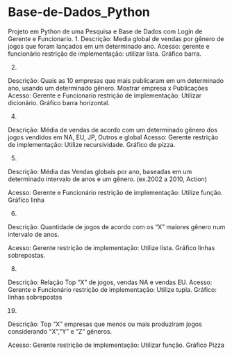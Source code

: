 # Base-de-Dados_Python
Projeto em Python de uma Pesquisa e Base de Dados com Login de Gerente e Funcionario.
1.
Descrição: Media global de vendas por gênero de jogos que foram lançados em um determinado ano.
Acesso: gerente e funcionário
restrição de implementação: utilizar lista. Gráfico barra.

2.
Descrição: Quais as 10 empresas que mais publicaram em um determinado ano, usando um determinado gênero. Mostrar empresa x Publicações
Acesso: Gerente e Funcionario
restrição de implementação: Utilizar dicionário. Gráfico barra horizontal.

4.
Descrição:  Média de vendas de acordo com um determinado gênero dos jogos vendidos em NA, EU, JP, Outros e global
Acesso: Gerente
restrição de implementação: Utilize recursividade. Gráfico de pizza.

5.
Descrição: Média das Vendas globais por ano, baseadas em um determinado intervalo de anos e um gênero. (ex.2002 a 2010, Action)

Acesso: Gerente e Funcionário
restrição de implementação: Utilize função. Gráfico linha

6.
Descrição: Quantidade de jogos de acordo com os “X” maiores gênero num intervalo de anos.

Acesso: Gerente
restrição de implementação: Utilize lista. Gráfico linhas sobrepostas. 

8.
Descrição: Relação Top “X” de jogos, vendas NA e vendas EU.
Acesso: Gerente e Funcionário
restrição de implementação: Utilize tupla. Gráfico: linhas sobrepostas
 
19.
Descrição: Top “X” empresas que menos ou mais produziram jogos considerando “X”,”Y” e “Z” gêneros.
 
Acesso: Gerente
restrição de implementação: Utilizar função. Gráfico Pizza
